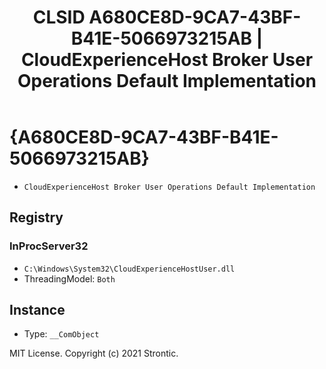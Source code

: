 ﻿---
title: "CLSID A680CE8D-9CA7-43BF-B41E-5066973215AB | CloudExperienceHost Broker User Operations Default Implementation"
excerpt: What is COM-Object CLSID A680CE8D-9CA7-43BF-B41E-5066973215AB?
---

# {A680CE8D-9CA7-43BF-B41E-5066973215AB}

* `CloudExperienceHost Broker User Operations Default Implementation`

## Registry


### InProcServer32

* `C:\Windows\System32\CloudExperienceHostUser.dll`
* ThreadingModel: `Both`

## Instance

* Type: `__ComObject`

MIT License. Copyright (c) 2021 Strontic.


